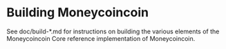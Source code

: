 Building Moneycoincoin
================

See doc/build-*.md for instructions on building the various
elements of the Moneycoincoin Core reference implementation of Moneycoincoin.
